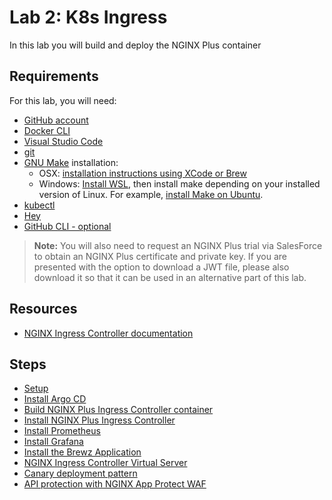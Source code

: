 # Lab 2: K8s Ingress

In this lab you will build and deploy the NGINX Plus container

## Requirements

For this lab, you will need:

- [GitHub account](https://github.com)
- [Docker CLI](https://docs.docker.com/engine/install/)
- [Visual Studio Code](https://code.visualstudio.com/)
- [git](https://git-scm.com/downloads)
- [GNU Make](https://www.gnu.org/software/make/) installation:
  - OSX: [installation instructions using XCode or Brew](https://stackoverflow.com/questions/10265742/how-to-install-make-and-gcc-on-a-mac)
  - Windows: [Install WSL](https://learn.microsoft.com/en-us/windows/wsl/install), then install make depending on your installed version of Linux. For example, [install Make on Ubuntu](https://linuxhint.com/install-make-ubuntu/).
- [kubectl](https://kubernetes.io/docs/tasks/tools/)
- [Hey](https://github.com/rakyll/hey)
- [GitHub CLI - optional](https://cli.github.com/)

> **Note:** You will also need to request an NGINX Plus trial via SalesForce to obtain an NGINX Plus certificate and private key. If you are presented with the option to download a JWT file, please also download it so that it can be used in an alternative part of this lab.

## Resources

- [NGINX Ingress Controller documentation](https://docs.nginx.com/nginx-ingress-controller/)

## Steps

- [Setup](setup.md)
- [Install Argo CD](argocd.md)
- [Build NGINX Plus Ingress Controller container](build_nic.md)
- [Install NGINX Plus Ingress Controller](install_nic.md)
- [Install Prometheus](install_prometheus.md)
- [Install Grafana](install_grafana.md)
- [Install the Brewz Application](brewz.md)
- [NGINX Ingress Controller Virtual Server](virtualserver.md)
- [Canary deployment pattern](canary.md)
- [API protection with NGINX App Protect WAF](waf.md)
